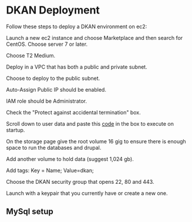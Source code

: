 # DKAN Deployment

Follow these steps to deploy a DKAN environment on ec2:

Launch a new ec2 instance and choose Marketplace and then search for CentOS.  Choose server 7 or later.

Choose T2 Medium.

Deploy in a VPC that has both a public and private subnet.

Choose to deploy to the public subnet.

Auto-Assign Public IP should be enabled.

IAM role should be Administrator.

Check the "Protect against accidental termination" box.

Scroll down to user data and paste this [code](https://github.com/ChadCottle/dkan/blob/master/startup.sh) in the box to execute on startup.

On the storage page give the root volume 16 gig to ensure there is enough space to run the databases and drupal.

Add another volume to hold data (suggest 1,024 gb).

Add tags:  Key = Name; Value=dkan;

Choose the DKAN security group that opens 22, 80 and 443.

Launch with a keypair that you currently have or create a new one.


## MySql setup
